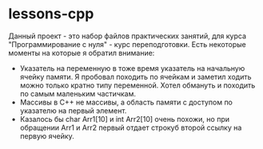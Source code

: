 # lessons-cpp
Данный проект - это набор файлов практических занятий, для курса "Программирование с нуля" -  курс переподготовки.
Есть некоторые моменты на которые я обратил внимание:

- Указатель на переменную в тоже время указатель на начальную ячейку памяти. Я пробовал походить по ячейкам и заметил ходить можно только кратно типу переменной. Хотел обмануть и походить по самым маленьким частичкам.
- Массивы в C++ не массивы, а область памяти с доступом по указателю на первый элемент.
- Казалось бы char Arr1[10] и int Arr2[10] очень похожи, но при обращении Arr1 и Arr2 первый отдает строкуб второй ссылку на первую ячейку.